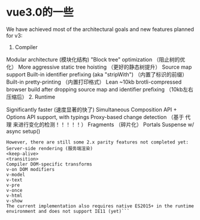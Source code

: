 # vue3.0的一些
We have achieved most of the architectural goals and new features planned for v3:

1. Compiler

 Modular architecture (模块化结构)
 "Block tree" optimization （阻止树的优化）
 More aggressive static tree hoisting （更好的静态树提升）
 Source map support 
 Built-in identifier prefixing (aka "stripWith") （内置了标识的前缀）
 Built-in pretty-printing （内置打印格式）
 Lean ~10kb brotli-compressed browser build after dropping source map and identifier prefixing （10kb左右压缩后）
2. Runtime

 Significantly faster (速度显著的快了)
 Simultaneous Composition API + Options API support, with typings
 Proxy-based change detection （基于 代理 来进行变化的检测！！！！！）
 Fragments （碎片化）
 Portals 
 Suspense w/ async setup()



 ```
However, there are still some 2.x parity features not completed yet:
Server-side rendering (服务端渲染)
 <keep-alive>
 <transition>
 Compiler DOM-specific transforms
 v-on DOM modifiers
 v-model
 v-text
 v-pre
 v-once
 v-html
 v-show
The current implementation also requires native ES2015+ in the runtime environment and does not support IE11 (yet)```

